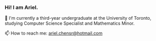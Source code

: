 ### Hi! I am Ariel. 

<!--
**arielchen07/arielchen07** is a ✨ _special_ ✨ repository because its `README.md` (this file) appears on your GitHub profile.

Here are some ideas to get you started:

- 🔭 I’m currently working on ...
- 🌱 I’m currently learning ...
- 👯 I’m looking to collaborate on ...
- 🤔 I’m looking for help with ...
- 💬 Ask me about ...
- 📫 How to reach me: ...
- 😄 Pronouns: ...
- ⚡ Fun fact: ...
-->

🏫 I'm currently a third-year undergraduate at the University of Toronto, studying Computer Science Specialist and Mathematics Minor.

📫 How to reach me: ariel.chensr@hotmail.com

<!--
[![Anurag's GitHub stats](https://github-readme-stats.vercel.app/api?username=arielchen07)](https://github.com/anuraghazra/github-readme-stats)
-->
